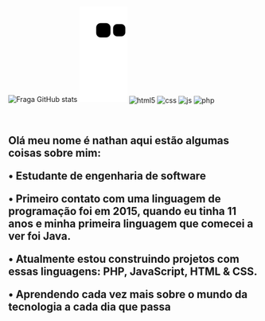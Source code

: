![Fraga GitHub stats](https://github-readme-stats.vercel.app/api?username=NathanLisandro&show_icons=true&theme=dracula&count_private=true)
![snake gif](https://github.com/NathanLisandro/NathanLisandro/blob/output/github-contribution-grid-snake.svg)
  <img align="center" alt="html5" src="https://img.shields.io/badge/HTML5-E34F26?style=for-the-badge&logo=html5&logoColor=white" />
  <img align="center" alt="css" src="https://img.shields.io/badge/CSS3-1572B6?style=for-the-badge&logo=css3&logoColor=white" />
  <img align="center" alt="js" src="https://img.shields.io/badge/JavaScript-F7DF1E?style=for-the-badge&logo=javascript&logoColor=black" />
    <img align="center" alt="php" src="https://img.shields.io/badge/PHP-777BB4?style=for-the-badge&logo=php&logoColor=white" />

</div><br/>

<h2>Olá meu nome é nathan aqui estão algumas coisas sobre mim:</p>
<p>• Estudante de engenharia de software</p>
<p>• Primeiro contato com uma linguagem de programação foi em 2015, quando eu tinha 11 anos e minha primeira linguagem que comecei a ver foi Java.</p>
<p>• Atualmente estou construindo projetos com essas linguagens: PHP, JavaScript, HTML & CSS.
<p>• Aprendendo cada vez mais sobre o mundo da tecnologia a cada dia que passa</p>
